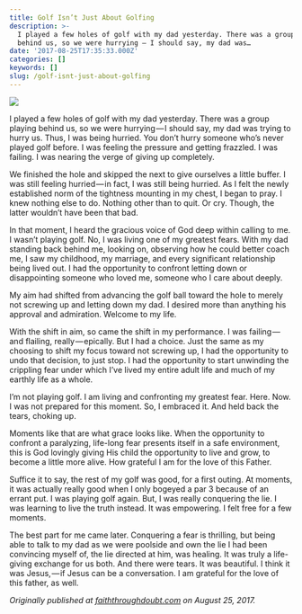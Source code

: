 ```yaml
---
title: Golf Isn’t Just About Golfing
description: >-
  I played a few holes of golf with my dad yesterday. There was a group playing
  behind us, so we were hurrying — I should say, my dad was…
date: '2017-08-25T17:35:33.000Z'
categories: []
keywords: []
slug: /golf-isnt-just-about-golfing
---
```


![](https://cdn-images-1.medium.com/max/1200/1*2H8NOy0GyEtNcGpc3bWY7A.jpeg)

I played a few holes of golf with my dad yesterday. There was a group playing behind us, so we were hurrying — I should say, my dad was trying to hurry us. Thus, I was being hurried. You don’t hurry someone who’s never played golf before. I was feeling the pressure and getting frazzled. I was failing. I was nearing the verge of giving up completely.

We finished the hole and skipped the next to give ourselves a little buffer. I was still feeling hurried — in fact, I was still being hurried. As I felt the newly established norm of the tightness mounting in my chest, I began to pray. I knew nothing else to do. Nothing other than to quit. Or cry. Though, the latter wouldn’t have been that bad.

In that moment, I heard the gracious voice of God deep within calling to me. I wasn’t playing golf. No, I was living one of my greatest fears. With my dad standing back behind me, looking on, observing how he could better coach me, I saw my childhood, my marriage, and every significant relationship being lived out. I had the opportunity to confront letting down or disappointing someone who loved me, someone who I care about deeply.

My aim had shifted from advancing the golf ball toward the hole to merely not screwing up and letting down my dad. I desired more than anything his approval and admiration. Welcome to my life.

With the shift in aim, so came the shift in my performance. I was failing — and flailing, really — epically. But I had a choice. Just the same as my choosing to shift my focus toward not screwing up, I had the opportunity to undo that decision, to just stop. I had the opportunity to start unwinding the crippling fear under which I’ve lived my entire adult life and much of my earthly life as a whole.

I’m not playing golf. I am living and confronting my greatest fear. Here. Now. I was not prepared for this moment. So, I embraced it. And held back the tears, choking up.

Moments like that are what grace looks like. When the opportunity to confront a paralyzing, life-long fear presents itself in a safe environment, this is God lovingly giving His child the opportunity to live and grow, to become a little more alive. How grateful I am for the love of this Father.

Suffice it to say, the rest of my golf was good, for a first outing. At moments, it was actually really good when I only bogeyed a par 3 because of an errant put. I was playing golf again. But, I was really conquering the lie. I was learning to live the truth instead. It was empowering. I felt free for a few moments.

The best part for me came later. Conquering a fear is thrilling, but being able to talk to my dad as we were poolside and own the lie I had been convincing myself of, the lie directed at him, was healing. It was truly a life-giving exchange for us both. And there were tears. It was beautiful. I think it was Jesus, — if Jesus can be a conversation. I am grateful for the love of this father, as well.

_Originally published at_ [_faiththroughdoubt.com_](http://faiththroughdoubt.com/golf-isnt-just-golfing/) _on August 25, 2017._
